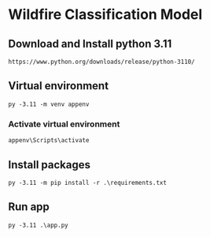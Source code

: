 # Wildfire Classification Model

## Download and Install python 3.11

```
https://www.python.org/downloads/release/python-3110/
```

## Virtual environment

```
py -3.11 -m venv appenv
```

### Activate virtual environment

```
appenv\Scripts\activate
```

## Install packages

```
py -3.11 -m pip install -r .\requirements.txt
```

## Run app

```
py -3.11 .\app.py
```
